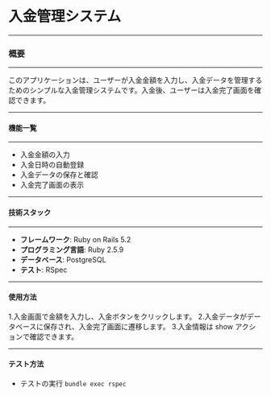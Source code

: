 # 入金管理システム
---

### 概要
---
このアプリケーションは、ユーザーが入金金額を入力し、入金データを管理するためのシンプルな入金管理システムです。入金後、ユーザーは入金完了画面を確認できます。

---
#### 機能一覧
---
- 入金金額の入力
- 入金日時の自動登録
- 入金データの保存と確認
- 入金完了画面の表示

---
#### 技術スタック
---
- **フレームワーク**: Ruby on Rails 5.2
- **プログラミング言語**: Ruby 2.5.9
- **データベース**: PostgreSQL
- **テスト**: RSpec

---
#### 使用方法
1.入金画面で金額を入力し、入金ボタンをクリックします。
2.入金データがデータベースに保存され、入金完了画面に遷移します。
3.入金情報は show アクションで確認できます。

---
#### テスト方法
- テストの実行
```bundle exec rspec```
